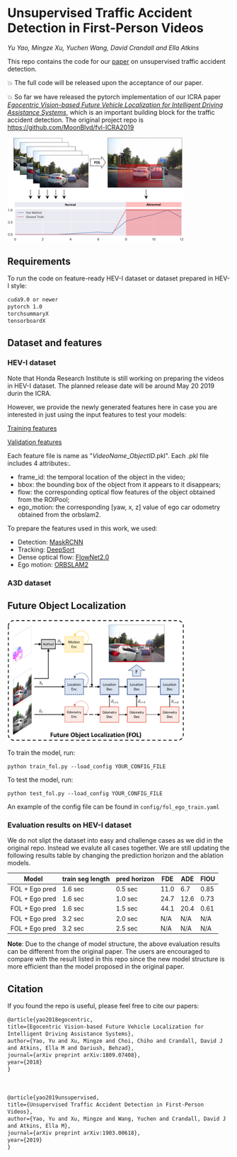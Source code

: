 # Unsupervised Traffic Accident Detection in First-Person Videos

*Yu Yao, Mingze Xu, Yuchen Wang, David Crandall and Ella Atkins*

This repo contains the code for our [paper](https://arxiv.org/pdf/1903.00618.pdf) on unsupervised traffic accident detection.

:boom: The full code will be released upon the acceptance of our paper.

:boom: So far we have released the pytorch implementation of our ICRA paper [*Egocentric Vision-based Future Vehicle Localization for Intelligent Driving Assistance Systems*](https://arxiv.org/pdf/1809.07408.pdf), which is an important building block for the traffic accident detection. The original project repo is https://github.com/MoonBlvd/fvl-ICRA2019

<img src="figures/teaser.png" width="400">

## Requirements
To run the code on feature-ready HEV-I dataset or dataset prepared in HEV-I style:

	cuda9.0 or newer
	pytorch 1.0
	torchsummaryX
	tensorboardX
## Dataset and features
### HEV-I dataset
Note that Honda Research Institute is still working on preparing the videos in HEV-I dataset. The planned release date will be around May 20 2019 durin the ICRA.

However, we provide the newly generated features here in case you are interested in just using the input features to test your models:

[Training features](https://drive.google.com/open?id=1TE-smXm4dD2QgoCQHYmzLHqSsltoIxbe)

[Validation features](https://drive.google.com/open?id=1Vcu6NU7PwDOPTv6RU_7AuBfj6I0rj4dR)

Each feature file is name as "*VideoName*_*ObjectID*.pkl". Each .pkl file includes 4 attributes:.
* frame_id: the temporal location of the object in the video;
* bbox: the bounding box of the object from it appears to it disappears;
* flow: the corresponding optical flow features of the object obtained from the ROIPool;
* ego_motion: the corresponding [yaw, x, z] value of ego car odometry obtained from the orbslam2.


To prepare the features used in this work, we used:
* Detection: [MaskRCNN](https://github.com/matterport/Mask_RCNN)
* Tracking: [DeepSort](https://github.com/nwojke/deep_sort)
* Dense optical flow: [FlowNet2.0](https://github.com/NVIDIA/flownet2-pytorch)
* Ego motion: [ORBSLAM2](https://github.com/raulmur/ORB_SLAM2)

### A3D dataset

## Future Object Localization

<img src="figures/fol.png" width="400">

To train the model, run:

	python train_fol.py --load_config YOUR_CONFIG_FILE

To test the model, run:

	python test_fol.py --load_config YOUR_CONFIG_FILE
 
 An example of the config file can be found in ```config/fol_ego_train.yaml```

### Evaluation results on HEV-I dataset
We do not slipt the dataset into easy and challenge cases as we did in the original repo. Instead we evalute all cases together. We are still updating the following results table by changing the prediction horizon and the ablation models.

|     Model      | train seg length | pred horizon | FDE  | ADE  | FIOU |
| :------------: | ---------------- | ------------ | ---- | ---- | ---- |
| FOL + Ego pred | 1.6 sec          | 0.5 sec      | 11.0 | 6.7  | 0.85 |
| FOL + Ego pred | 1.6 sec          | 1.0 sec      | 24.7 | 12.6 | 0.73 |
| FOL + Ego pred | 1.6 sec          | 1.5 sec      | 44.1 | 20.4 | 0.61 |
| FOL + Ego pred | 3.2 sec          | 2.0 sec      | N/A  | N/A  | N/A  |
| FOL + Ego pred | 3.2 sec          | 2.5 sec      | N/A  | N/A  | N/A  |

**Note**: Due to the change of model structure, the above evaluation results can be different from the original paper. The users are encouraged to compare with the result listed in this repo since the new model structure is more efficient than the model proposed in the original paper.

## Citation
If you found the repo is useful, please feel free to cite our papers:

	@article{yao2018egocentric,
	title={Egocentric Vision-based Future Vehicle Localization for Intelligent Driving Assistance Systems},
	author={Yao, Yu and Xu, Mingze and Choi, Chiho and Crandall, David J and Atkins, Ella M and Dariush, Behzad},
	journal={arXiv preprint arXiv:1809.07408},
	year={2018}
	}



	@article{yao2019unsupervised,
	title={Unsupervised Traffic Accident Detection in First-Person Videos},
	author={Yao, Yu and Xu, Mingze and Wang, Yuchen and Crandall, David J and Atkins, Ella M},
	journal={arXiv preprint arXiv:1903.00618},
	year={2019}
	}
<!-- ## Run detection
Go to Mask-RCNN root directory run:

	python run_inference.py \
        -i /media/DATA/VAD_datasets/taiwan_sa/testing/frames \
        -o /media/DATA/VAD_datasets/taiwan_sa/testing/mask_rcnn_detections \
        --for_deepsort \
        --image_shape 1280 720 3 \
        -g=0

## Run tracking
Go to deep-sort root directory run:

	python deep_sort_app.py \
    --sequence_dir=/media/DATA/VAD_datasets/taiwan_sa/testing/frames \
    --detection_dir=/media/DATA/VAD_datasets/taiwan_sa/testing/mask_rcnn_detections \
    --min_confidence=0.3 \
    --nms_max_overlap=0.5 \
    --output_dir=/media/DATA/VAD_datasets/taiwan_sa/testing/deep_sort:w

## Run flownet2
Go to flownet2 root directory run:

	export CUDA_VISIBLE_DEVICES=0
	python main.py \
	    --skip_validation \
	    --skip_train \
	    --inference \
	    --no_loss \
	    --save_flow \
	    --model FlowNet2 \
	    --inference_dataset TaiwanSA \
	    --inference_dataset_root data/taiwan_sa/testing \
	    --inference_size 320 192 \
	    --resume checkpoints/FlowNet2_checkpoint.pth.tar

## Run ORB-SLAM2 for ego motion
Go to orb_slam2 root directory run:
	
	python rgb2gray.py --help
	
to make sure there is a 'time.txt' file in each video's folder. Make sure the time length is greather than or equal to the video length(!!)

Then run

	python run_all_videos.py --help

to generate odometry outputs. -->


<!-- ## Train ego motion prediction

1. Run scripts/odo_to_ego_motion.py to convert the ```.txt``` odometry files to ```.npy``` files containing yaw, xhttps://github.com/NVIDIA/flownet2-pytorch, z. Note that trainingtensorboardXand validation data are separately createdhttps://github.com/NVIDIA/flownet2-pytorch
2. Run ```python train_https://github.com/NVIDIA/flownet2-pytorchego_pred.py``` to traintensorboardXa RNN-ED ego motion prediction model.
https://github.com/NVIDIA/flownet2-pytorch
## Train FVL + ego motihttps://github.com/NVIDIA/flownet2-pytorchon preditcion
https://github.com/NVIDIA/flownet2-pytorch
1. Make sure ego motionhttps://github.com/NVIDIA/flownet2-pytorch model has been pretrained
2. In config/fvl_config.yaml indicate the best checkpoint of the ego motion prediction model
3. run  ```python train.py``` to train the FVL-ego model -->
